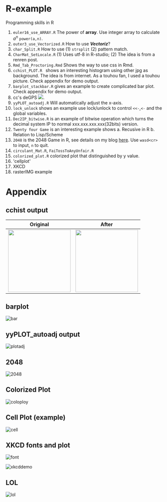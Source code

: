 R-example
=========

Programming skills in R

1. ```euler16_use_ARRAY.R``` The power of **array**. Use integer array to calculate $a^n$ ```power(a,n)```.
2. ```outer3_use_Vectorized.R``` How to use ***Vectoriz***?
3. ```char_Split.R``` How to use (1) ```strsplit``` (2) pattern match.
4. ```CharMat_SetLocale.R``` (1) Uses utf-8 in R-studio; (2) The idea is from a renren post.
5. ```Rmd_Tab_Proctoring.Rmd``` Shows the way to use css in Rmd.
6. ```cchist_PLOT.R ``` shows an interesting histogram using other jpg as background. The idea is from internet. As a touhou fan, I used a touhou picture. Check appendix for demo output.
7. ```barplot_stackbar.R``` gives an example to create complicated bar plot. Check appendix for demo output.
8. cc's deGPS <a href="https://code.google.com/p/degps-rna-seq/"><img src="https://raw.githubusercontent.com/LL-LAB-MCW/deGPS-source-file/master/Google-logo.png"></a>.     
9. `yyPLOT_autoadj.R` Will automatically adjust the x-axis.
10. `lock_unlock` shows an example use lock/unlock to control `<<-`,`<-` and the global variables.
11. `Dec2IP_bitwise.R` is an example of bitwise operation which turns the decimal system IP to normal xxx.xxx.xxx.xxx(32bits) version.
12. `Twenty four Game` is an interesting example shows
    a. Recusive in R
	b. Relation to Lisp/Scheme
13. `2048` is the 2048 Game in R, see details on my blog [here](https://yifanyang.wordpress.com/2015/11/03/2048/). Use `wasd<cr>` to input, `n` to quit.    
14. `circulant_Mat.R`, `FaiTossToAnyUnfair.R`        
15. `colorized_plot.R` colorized plot that distinguished by y value.    
16. 'cellplot'    
17. XKCD    
18. rasterIMG example

Appendix
=======

cchist output
-------
| Original  | After |
|:---------:|:-----:|
| <img src="./data/th03.jpg" width=200> | <img src="./data/th03_1.png" width=200> |   

barplot
-----
![bar](./data/stackbar.png)

yyPLOT_autoadj output
---------
![plotadj](./data/plogadj.png)

2048
--------
![2048](./data/2048.png)

Colorized Plot
---------
![coloploy](./src/data/colorized_plot.png)

Cell Plot (example)
---------
![cell](./data/cellplot.png)

XKCD fonts and plot
-------------

![font](./data/xkcd.png)

![xkcddemo](./data/xkcd_demo.png)

LOL
-------------
![lol](./src/cc_lolMap/Pictures/out.gif)


